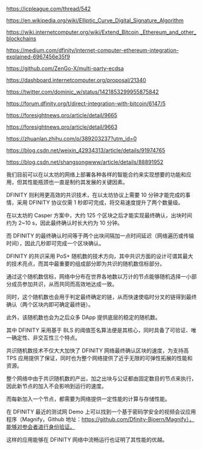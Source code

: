 https://icpleague.com/thread/542

https://en.wikipedia.org/wiki/Elliptic_Curve_Digital_Signature_Algorithm

https://wiki.internetcomputer.org/wiki/Extend_Bitcoin,_Ethereum_and_other_blockchains

https://medium.com/dfinity/internet-computer-ethereum-integration-explained-6967456e35f9

https://github.com/ZenGo-X/multi-party-ecdsa

https://dashboard.internetcomputer.org/proposal/21340

https://twitter.com/dominic_w/status/1421853299955875842

https://forum.dfinity.org/t/direct-integration-with-bitcoin/6147/5

https://foresightnews.pro/article/detail/9665

https://foresightnews.pro/article/detail/9663

https://zhuanlan.zhihu.com/p/389203237?utm_id=0

https://blog.csdn.net/weixin_42934313/article/details/91974765

https://blog.csdn.net/shangsongwww/article/details/88891952



我们目前可以在以太坊的网络上部署各种各样的智能合约来实现想要的功能和应用，但其性能瓶颈也一直是制约其发展的关键因素。

DFINITY 则利用更高效的共识技术，在以太坊协议上需要 10 分钟才能完成的事情，采用 DFINITY 协议仅需 1 秒即可完成，将交易速度提升了两个数量级。

在以太坊的 Casper 方案中，大约 125 个区块之后才能实现最终确认，出块时间约为 2~10 s，因此最终确认时长大约为 10 分钟。

而 DFINITY 的最终确认时间等于两个出块间隔加一点时间延迟（网络遍历或传输时间），因此几秒即可完成一个区块确认。

DFINITY 的共识采用 PoS+ 随机数的技术方向，其中共识方面的设计可谓其最大的技术亮点，而其中最重要的组成部分即为共识的随机数信标部分。

通过这个随机数信标，网络中分布在世界各地数以万计的节点能够随机选择一小部分成员参加共识，从而共同而高效地达成一致。

同时，这个随机数也会用于判定最终确定的链，从而快速使临时分叉的链得到最终确认（两个区块内即可确定最终链）。

此外，该随机数也会为之后众多 DApp 提供底层的稳定的随机数。

其中 DFINITY 采用基于 BLS 的阈值签名算法便是其核心，同时具备了可验证、唯一确定性、非交互性三个特点。

共识随机数技术不仅大大加快了 DFINITY 网络最终确认区块的速度，为支持高 TPS 应用提供了保证，同时也为整个网络提供了近乎无限的可弹性拓展的性能和资源。

整个网络中由于共识随机数的产出，加之出块与公证都由固定数目的节点来执行，因此新节点的加入不会影响到运行的速度。

而每新加入一个节点，都需要为网络提供一定性能的计算与存储性能。

在 DFINITY 最近的测试网 Demo 上可以找到一个基于密码学安全的视频会议应用程序（Magnify，Github 地址：https://github.com/Dfinity-Bjoern/Magnify），能够对参会者进行身份验证。

这样的应用能够在 DFINITY 网络中流畅运行也证明了其性能的优越。